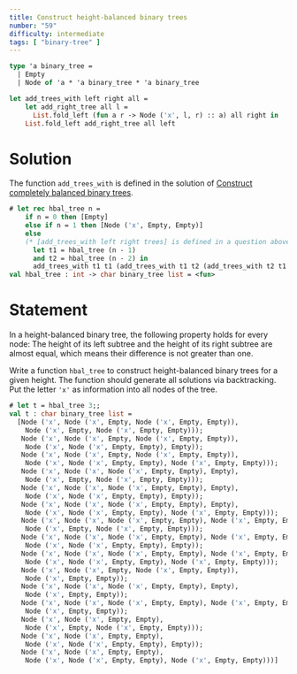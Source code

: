 ```yaml
---
title: Construct height-balanced binary trees
number: "59"
difficulty: intermediate
tags: [ "binary-tree" ]
---
```


```ocaml
type 'a binary_tree =
  | Empty
  | Node of 'a * 'a binary_tree * 'a binary_tree

let add_trees_with left right all =
    let add_right_tree all l =
      List.fold_left (fun a r -> Node ('x', l, r) :: a) all right in
    List.fold_left add_right_tree all left
```

# Solution

The function `add_trees_with` is defined in the solution of
[Construct completely balanced binary trees](#Constructcompletelybalancedbinarytreesmedium).

```ocaml
# let rec hbal_tree n =
    if n = 0 then [Empty]
    else if n = 1 then [Node ('x', Empty, Empty)]
    else
    (* [add_trees_with left right trees] is defined in a question above. *)
      let t1 = hbal_tree (n - 1)
      and t2 = hbal_tree (n - 2) in
      add_trees_with t1 t1 (add_trees_with t1 t2 (add_trees_with t2 t1 []))
val hbal_tree : int -> char binary_tree list = <fun>
```

# Statement

In a height-balanced binary tree, the following property holds for every
node: The height of its left subtree and the height of its right subtree
are almost equal, which means their difference is not greater than one.

Write a function `hbal_tree` to construct height-balanced binary trees
for a given height. The function should generate all solutions via
backtracking. Put the letter `'x'` as information into all nodes of the
tree.


```ocaml
# let t = hbal_tree 3;;
val t : char binary_tree list =
  [Node ('x', Node ('x', Empty, Node ('x', Empty, Empty)),
    Node ('x', Empty, Node ('x', Empty, Empty)));
   Node ('x', Node ('x', Empty, Node ('x', Empty, Empty)),
    Node ('x', Node ('x', Empty, Empty), Empty));
   Node ('x', Node ('x', Empty, Node ('x', Empty, Empty)),
    Node ('x', Node ('x', Empty, Empty), Node ('x', Empty, Empty)));
   Node ('x', Node ('x', Node ('x', Empty, Empty), Empty),
    Node ('x', Empty, Node ('x', Empty, Empty)));
   Node ('x', Node ('x', Node ('x', Empty, Empty), Empty),
    Node ('x', Node ('x', Empty, Empty), Empty));
   Node ('x', Node ('x', Node ('x', Empty, Empty), Empty),
    Node ('x', Node ('x', Empty, Empty), Node ('x', Empty, Empty)));
   Node ('x', Node ('x', Node ('x', Empty, Empty), Node ('x', Empty, Empty)),
    Node ('x', Empty, Node ('x', Empty, Empty)));
   Node ('x', Node ('x', Node ('x', Empty, Empty), Node ('x', Empty, Empty)),
    Node ('x', Node ('x', Empty, Empty), Empty));
   Node ('x', Node ('x', Node ('x', Empty, Empty), Node ('x', Empty, Empty)),
    Node ('x', Node ('x', Empty, Empty), Node ('x', Empty, Empty)));
   Node ('x', Node ('x', Empty, Node ('x', Empty, Empty)),
    Node ('x', Empty, Empty));
   Node ('x', Node ('x', Node ('x', Empty, Empty), Empty),
    Node ('x', Empty, Empty));
   Node ('x', Node ('x', Node ('x', Empty, Empty), Node ('x', Empty, Empty)),
    Node ('x', Empty, Empty));
   Node ('x', Node ('x', Empty, Empty),
    Node ('x', Empty, Node ('x', Empty, Empty)));
   Node ('x', Node ('x', Empty, Empty),
    Node ('x', Node ('x', Empty, Empty), Empty));
   Node ('x', Node ('x', Empty, Empty),
    Node ('x', Node ('x', Empty, Empty), Node ('x', Empty, Empty)))]
```
